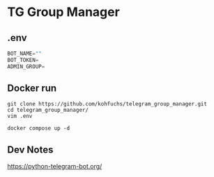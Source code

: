 # TG Group Manager

## .env

```python
BOT_NAME=""
BOT_TOKEN=
ADMIN_GROUP=

```

## Docker run

```
git clone https://github.com/kohfuchs/telegram_group_manager.git
cd telegram_group_manager/
vim .env
```

```
docker compose up -d
```

## Dev Notes

https://python-telegram-bot.org/
